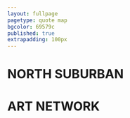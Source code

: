 ```yaml
---
layout: fullpage
pagetype: quote map
bgcolor: 69579c
published: true
extrapadding: 100px
---
```


<div class="mapstage"></div>

# NORTH SUBURBAN
# ART NETWORK

